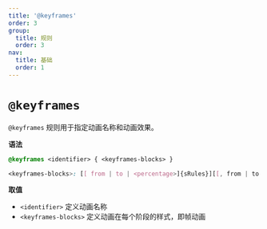 ```yaml
---
title: '@keyframes'
order: 3
group:
  title: 规则
  order: 3
nav:
  title: 基础
  order: 1
---
```


# `@keyframes`

`@keyframes` 规则用于指定动画名称和动画效果。

**语法**

```css
@keyframes <identifier> { <keyframes-blocks> }
```

```css
<keyframes-blocks>: [[ from | to | <percentage>]{sRules}][[, from | to | <percentage>]{sRules}] *;
```

**取值**

- `<identifier>` 定义动画名称
- `<keyframes-blocks>` 定义动画在每个阶段的样式，即帧动画
